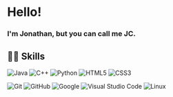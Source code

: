 <!-- Comments
- Markdown cheatsheet
  https://github.com/adam-p/markdown-here/wiki/Markdown-Cheatsheet 

- Bunch of README templates, but don't go too crazy 
  https://github.com/durgeshsamariya/awesome-github-profile-readme-templates/tree/master/templates
-->

# Hello!

### I'm Jonathan, but you can call me JC.

<!--
## 🌱 About me
Currently studying Computer Science and Software Engineering at the University of Otago. 
My interests besides programming include Cardistry, Fencing and Japanese. 
🃏🤺🍜

<!-- 
## 🌟 My Ambitions
Reviving Open Source: I'm driven to breathe new life into invaluable but outdated open-source tools and applications. By revitalizing these projects, I aim to sustain and enhance tools that myself and others find essential, ensuring they remain relevant and useful in the ever-evolving tech landscape.

Impactful App Development: My goal is to go beyond showcasing my development skills through personal projects; I aspire to create mobile and web applications that genuinely benefit society. By deploying impactful apps, I intend to address real-world needs, making a positive difference in the community and demonstrating how technology can be a force for good.

Continuous Learning and Certification: Staying at the forefront of technological innovation is key to achieving my goals. I plan to continuously update my skill set and knowledge base by pursuing advanced certifications in new and emerging technologies. This commitment to learning ensures that I can apply the most current and effective techniques to my projects, keeping them relevant and impactful.
-->

## 🧑‍💻 Skills

<!-- You can find a bunch of badges here https://github.com/Ileriayo/markdown-badges#-frameworks-platforms-and-libraries -->
    
   ![Java](https://img.shields.io/badge/java-%23ED8B00.svg?style=for-the-badge&logo=openjdk&logoColor=white)
   ![C++](https://img.shields.io/badge/C++%20-%2300599C.svg?style=for-the-badge&logo=c%2B%2B&logoColor=white)
   ![Python](https://img.shields.io/badge/Python%20-%2314354C.svg?style=for-the-badge&logo=python&logoColor=white) 
    <!--![React](https://img.shields.io/badge/react-%2320232a.svg?style=for-the-badge&logo=react&logoColor=%2361DAFB) -->
   ![HTML5](https://img.shields.io/badge/HTML5%20-%23E34F26.svg?style=for-the-badge&logo=html5&logoColor=white) 
   ![CSS3](https://img.shields.io/badge/CSS%20-%231572B6.svg?style=for-the-badge&logo=css3&logoColor=white) 
  <!--  ![JavaScript](https://img.shields.io/badge/JavaScript%20-%23F7DF1E.svg?style=for-the-badge&logo=javascript&logoColor=black) -->

  <!-- ![AWS](https://img.shields.io/badge/AWS-%23FF9900.svg?style=for-the-badge&logo=amazon-aws&logoColor=white) -->
   ![Git](https://img.shields.io/badge/git-%23F05033.svg?style=for-the-badge&logo=git&logoColor=white)
   ![GitHub](https://img.shields.io/badge/github-%23121011.svg?style=for-the-badge&logo=github&logoColor=white)
   ![Google](https://img.shields.io/badge/google-%234285F4.svg?style=for-the-badge&logo=google&logoColor=white)
   ![Visual Studio Code](https://img.shields.io/badge/Visual%20Studio%20Code-0078d7.svg?style=for-the-badge&logo=visual-studio-code&logoColor=white)
   ![Linux](https://img.shields.io/badge/Linux-FCC624?style=for-the-badge&logo=linux&logoColor=black) 

<!-- ## 🏆 Side projects -->



